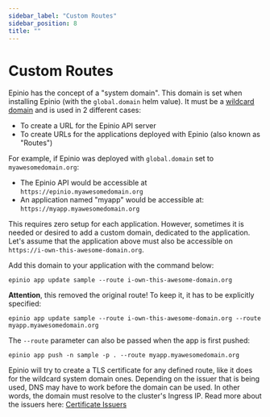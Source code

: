 ```yaml
---
sidebar_label: "Custom Routes"
sidebar_position: 8
title: ""
---
```


# Custom Routes

Epinio has the concept of a "system domain". This domain is set when installing
Epinio (with the `global.domain` helm value). It must be a [wildcard domain](https://en.wikipedia.org/wiki/Wildcard_DNS_record) and is used in 2 different cases:

- To create a URL for the Epinio API server
- To create URLs for the applications deployed with Epinio (also known as "Routes")

For example, if Epinio was deployed with `global.domain` set to `myawesomedomain.org`:

- The Epinio API would be accessible at `https://epinio.myawesomedomain.org`
- An application named "myapp" would be accessible at: `https://myapp.myawesomedomain.org`

This requires zero setup for each application. However, sometimes it is needed or desired to add
a custom domain, dedicated to the application. Let's assume that the application
above must also be accessible on `https://i-own-this-awesome-domain.org`. 

Add this domain to your application with the command below:

```
epinio app update sample --route i-own-this-awesome-domain.org
```

__Attention__, this removed the original route! To keep it, it has to be explicitly specified:

```
epinio app update sample --route i-own-this-awesome-domain.org --route myapp.myawesomedomain.org
```

The `--route` parameter can also be passed when the app is first pushed:

```
epinio app push -n sample -p . --route myapp.myawesomedomain.org
```

Epinio will try to create a TLS certificate for any defined route, like it does
for the wildcard system domain ones. Depending on the issuer that is being used,
DNS may have to work before the domain can be used. In other words, the domain must
resolve to the cluster's Ingress IP. Read more about the issuers here: [Certificate Issuers](../howtos/certificate_issuers.md)
